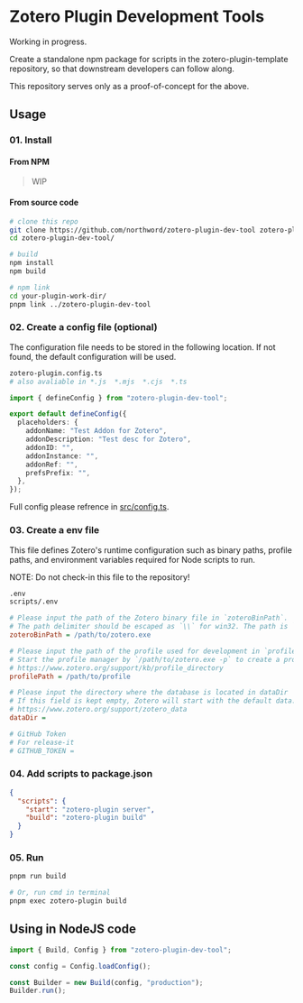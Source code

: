 # Zotero Plugin Development Tools

Working in progress.

Create a standalone npm package for scripts in the zotero-plugin-template repository, so that downstream developers can follow along.

This repository serves only as a proof-of-concept for the above.

## Usage

### 01. Install

#### From NPM

> WIP

#### From source code

```bash
# clone this repo
git clone https://github.com/northword/zotero-plugin-dev-tool zotero-plugin-dev-tool/
cd zotero-plugin-dev-tool/

# build
npm install
npm build

# npm link
cd your-plugin-work-dir/
pnpm link ../zotero-plugin-dev-tool
```

### 02. Create a config file (optional)

The configuration file needs to be stored in the following location. If not found, the default configuration will be used.

```bash
zotero-plugin.config.ts
# also avaliable in *.js  *.mjs  *.cjs  *.ts
```

```ts
import { defineConfig } from "zotero-plugin-dev-tool";

export default defineConfig({
  placeholders: {
    addonName: "Test Addon for Zotero",
    addonDescription: "Test desc for Zotero",
    addonID: "",
    addonInstance: "",
    addonRef: "",
    prefsPrefix: "",
  },
});
```

Full config please refrence in [src/config.ts](./src/types.ts).

### 03. Create a env file

This file defines Zotero's runtime configuration such as binary paths, profile paths, and environment variables required for Node scripts to run.

NOTE: Do not check-in this file to the repository!

```bash
.env
scripts/.env
```

```ini
# Please input the path of the Zotero binary file in `zoteroBinPath`.
# The path delimiter should be escaped as `\\` for win32. The path is `*/Zotero.app/Contents/MacOS/zotero` for MacOS.
zoteroBinPath = /path/to/zotero.exe

# Please input the path of the profile used for development in `profilePath`.
# Start the profile manager by `/path/to/zotero.exe -p` to create a profile for development
# https://www.zotero.org/support/kb/profile_directory
profilePath = /path/to/profile

# Please input the directory where the database is located in dataDir
# If this field is kept empty, Zotero will start with the default data.
# https://www.zotero.org/support/zotero_data
dataDir =

# GitHub Token
# For release-it
# GITHUB_TOKEN =
```

### 04. Add scripts to package.json

```json
{
  "scripts": {
    "start": "zotero-plugin server",
    "build": "zotero-plugin build"
  }
}
```

### 05. Run

```bash
pnpm run build

# Or, run cmd in terminal
pnpm exec zotero-plugin build
```

## Using in NodeJS code

```ts
import { Build, Config } from "zotero-plugin-dev-tool";

const config = Config.loadConfig();

const Builder = new Build(config, "production");
Builder.run();
```
